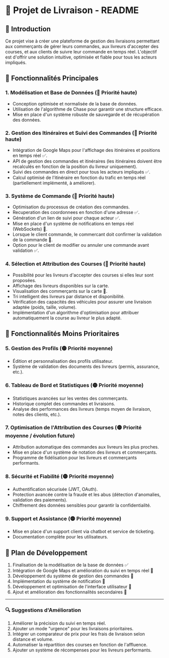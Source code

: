 # 🚚 Projet de Livraison - README

## 📌 Introduction

Ce projet vise à créer une plateforme de gestion des livraisons permettant aux commerçants de gérer leurs commandes, aux livreurs d'accepter des courses, et aux clients de suivre leur commande en temps réel. L'objectif est d'offrir une solution intuitive, optimisée et fiable pour tous les acteurs impliqués.

## 🚀 Fonctionnalités Principales

### 1. **Modélisation et Base de Données** (🔴 Priorité haute)

-   Conception optimisée et normalisée de la base de données.
-   Utilisation de l'algorithme de Chase pour garantir une structure efficace.
-   Mise en place d'un système robuste de sauvegarde et de récupération des données.

### 2. **Gestion des Itinéraires et Suivi des Commandes** (🔴 Priorité haute)

-   Intégration de Google Maps pour l'affichage des itinéraires et positions en temps réel ✅.
-   API de gestion des commandes et itinéraires (les itinéraires doivent être recalculés en fonction de la position du livreur uniquement).
-   Suivi des commandes en direct pour tous les acteurs impliqués ✅.
-   Calcul optimisé de l'itinéraire en fonction du trafic en temps réel (partiellement implémenté, à améliorer).

### 3. **Système de Commande** (🔴 Priorité haute)

-   Optimisation du processus de création des commandes.
-   Recuperation des coordonnees en fonction d'une adresse ✅.
-   Génération d'un lien de suivi pour chaque acteur ✅.
-   Mise en place d'un système de notifications en temps réel (WebSockets) 📌.
-   Lorsque le client commande, le commercant doit confirmer la validation de la commande 📌.
-   Option pour le client de modifier ou annuler une commande avant validation ✅.

### 4. **Sélection et Attribution des Courses** (🔴 Priorité haute)

-   Possibilité pour les livreurs d'accepter des courses si elles leur sont proposées.
-   Affichage des livreurs disponibles sur la carte.
-   Visualisation des commerçants sur la carte 📌.
-   Tri intelligent des livreurs par distance et disponibilité.
-   Vérification des capacités des véhicules pour assurer une livraison adaptée (poids, taille, volume).
-   Implémentation d'un algorithme d'optimisation pour attribuer automatiquement la course au livreur le plus adapté.

## 🔹 Fonctionnalités Moins Prioritaires

### 5. **Gestion des Profils** (🟡 Priorité moyenne)

-   Édition et personnalisation des profils utilisateur.
-   Système de validation des documents des livreurs (permis, assurance, etc.).

### 6. **Tableau de Bord et Statistiques** (🟡 Priorité moyenne)

-   Statistiques avancées sur les ventes des commerçants.
-   Historique complet des commandes et livraisons.
-   Analyse des performances des livreurs (temps moyen de livraison, notes des clients, etc.).

### 7. **Optimisation de l'Attribution des Courses** (🟡 Priorité moyenne / évolution future)

-   Attribution automatique des commandes aux livreurs les plus proches.
-   Mise en place d'un système de notation des livreurs et commerçants.
-   Programme de fidélisation pour les livreurs et commerçants performants.

### 8. **Sécurité et Fiabilité** (🟡 Priorité moyenne)

-   Authentification sécurisée (JWT, OAuth).
-   Protection avancée contre la fraude et les abus (détection d'anomalies, validation des paiements).
-   Chiffrement des données sensibles pour garantir la confidentialité.

### 9. **Support et Assistance** (🟡 Priorité moyenne)

-   Mise en place d'un support client via chatbot et service de ticketing.
-   Documentation complète pour les utilisateurs.

## 📅 Plan de Développement

1. Finalisation de la modélisation de la base de données ✅
2. Intégration de Google Maps et amélioration du suivi en temps réel 📌
3. Développement du système de gestion des commandes 📌
4. Implémentation du système de notification 📌
5. Développement et optimisation de l'interface utilisateur 📌
6. Ajout et amélioration des fonctionnalités secondaires 📌

---

### 🔍 Suggestions d'Amélioration

1. Améliorer la précision du suivi en temps réel.
2. Ajouter un mode "urgence" pour les livraisons prioritaires.
3. Intégrer un comparateur de prix pour les frais de livraison selon distance et volume.
4. Automatiser la répartition des courses en fonction de l'affluence.
5. Ajouter un système de récompenses pour les livreurs performants.
